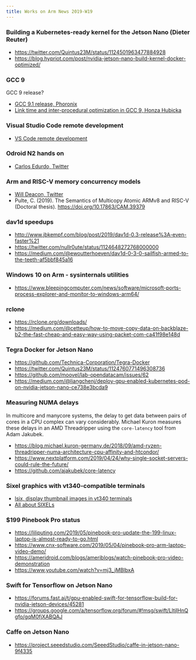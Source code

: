 ```yaml
---
title: Works on Arm News 2019-W19
---
```


### Building a Kubernetes-ready kernel for the Jetson Nano (Dieter Reuter)

* https://twitter.com/Quintus23M/status/1124501963477884928
* https://blog.hypriot.com/post/nvidia-jetson-nano-build-kernel-docker-optimized/

### GCC 9

GCC 9 release?  

* [GCC 9.1 release, Phoronix](https://www.phoronix.com/scan.php?page=news_item&px=GCC-9.1-Compiler-Released)
* [Link time and inter-procedural optimization in GCC 9, Honza Hubicka](http://hubicka.blogspot.com/2019/05/gcc-9-link-time-and-inter-procedural.html)

### Visual Studio Code remote development

* [VS Code remote development](https://code.visualstudio.com/blogs/2019/05/02/remote-development)

### Odroid N2 hands on

* [Carlos Edurdo, Twitter](https://twitter.com/carlosedp/status/1124419018440486914)

### Arm and RISC-V memory concurrency models

* [Will Deacon, Twitter](https://twitter.com/WillDeacon/status/1124396105792462848)
* Pulte, C. (2019). The Semantics of Multicopy Atomic ARMv8 and RISC-V (Doctoral thesis). https://doi.org/10.17863/CAM.39379

### dav1d speedups

* http://www.jbkempf.com/blog/post/2019/dav1d-0.3-release%3A-even-faster%21
* https://twitter.com/nullr0ute/status/1124648272768000000
* https://medium.com/@ewoutterhoeven/dav1d-0-3-0-sailfish-armed-to-the-teeth-af5bbf845a16  

### Windows 10 on Arm - sysinternals utilities

* https://www.bleepingcomputer.com/news/software/microsoft-ports-process-explorer-and-monitor-to-windows-arm64/

### rclone

* https://rclone.org/downloads/
* https://medium.com/@cetteup/how-to-move-copy-data-on-backblaze-b2-the-fast-cheap-and-easy-way-using-packet-com-ca41f98e148d

### Tegra Docker for Jetson Nano

* https://github.com/Technica-Corporation/Tegra-Docker
* https://twitter.com/Quintus23M/status/1124760771496308736
* https://github.com/moovel/lab-opendatacam/issues/62
* https://medium.com/@liangchenj/deploy-gpu-enabled-kubernetes-pod-on-nvidia-jetson-nano-ce738e3bcda9

### Measuring NUMA delays

In multicore and manycore systems, the delay to get data
between pairs of cores in a CPU complex can vary considerably.
Michael Kuron measures these delays in an AMD Threadripper
using the `core-latency` tool from Adam Jakubek.

* https://blog.michael.kuron-germany.de/2018/09/amd-ryzen-threadripper-numa-architecture-cpu-affinity-and-htcondor/
* https://www.nextplatform.com/2019/04/24/why-single-socket-servers-could-rule-the-future/
* https://github.com/ajakubek/core-latency

### Sixel graphics with vt340-compatible terminals

* [lsix, display thumbnail images in vt340 terminals](https://www.ostechnix.com/how-to-display-thumbnail-images-in-terminal/)
* [All about SIXELs](https://www.digiater.nl/openvms/decus/vax90b1/krypton-nasa/all-about-sixels.text)

### $199 Pinebook Pro status

* https://liliputing.com/2019/05/pinebook-pro-update-the-199-linux-laptop-is-almost-ready-to-go.html
* https://www.cnx-software.com/2019/05/04/pinebook-pro-arm-laptop-video-demo/
* https://ameridroid.com/blogs/ameriblogs/watch-pinebook-pro-video-demonstration
* https://www.youtube.com/watch?v=mj3_jMBlbxA

### Swift for Tensorflow on Jetson Nano

* https://forums.fast.ai/t/gpu-enabled-swift-for-tensorflow-build-for-nvidia-jetson-devices/45281
* https://groups.google.com/a/tensorflow.org/forum/#!msg/swift/LltjIHnQgfo/gqM0fjXABQAJ

### Caffe on Jetson Nano

* https://project.seeedstudio.com/SeeedStudio/caffe-in-jetson-nano-9f4335

